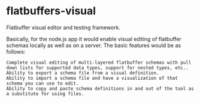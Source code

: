 # flatbuffers-visual
Flatbuffer visual editor and testing framework.  

Basically, for the node.js app it would enable visual editing of flatbuffer schemas locally as well as on a server. The basic features would be as follows:

    Complete visual editing of multi-layered flatbuffer schemas with pull down lists for supported data types, support for nested types, etc..
    Ability to export a schema file from a visual definition.
    Ability to import a schema file and have a visualization of that schema you can use to edit.
    Ability to copy and paste schema definitions in and out of the tool as a substitute for using files.


